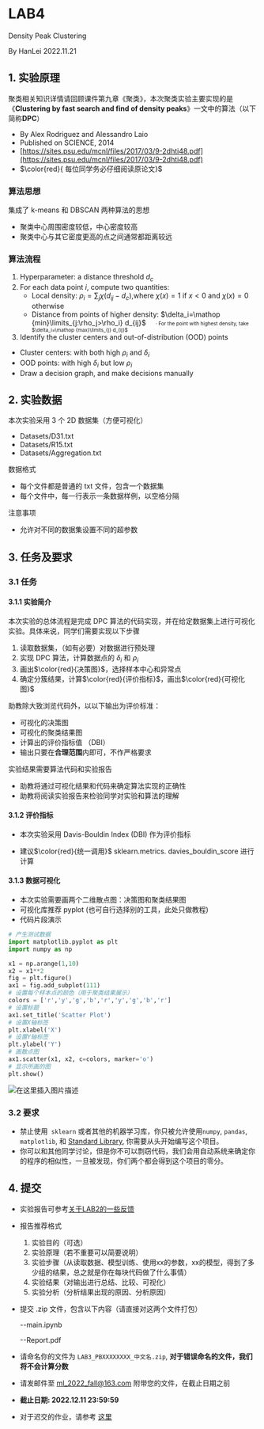 ﻿# LAB4

Density Peak Clustering

By HanLei 2022.11.21

## 1. 实验原理
聚类相关知识详情请回顾课件第九章《聚类》，本次聚类实验主要实现的是《**Clustering by fast search and find of density peaks**》一文中的算法（以下简称**DPC**）
- By Alex Rodriguez and Alessandro Laio
- Published on SCIENCE, 2014
- [https://sites.psu.edu/mcnl/files/2017/03/9-2dhti48.pdf](https://sites.psu.edu/mcnl/files/2017/03/9-2dhti48.pdf)
- $\color{red}{ 每位同学务必仔细阅读原论文}$

### 算法思想
集成了 k-means 和 DBSCAN 两种算法的思想
- 聚类中心周围密度较低，中心密度较高
- 聚类中心与其它密度更高的点之间通常都距离较远


### 算法流程
1. Hyperparameter: a distance threshold $d_c$
2. For each data point $i$, compute two quantities:
	- Local density: $\rho_i = \sum_{j}\chi(d_{ij}-d_c)$,where $\chi(x)=1$ if $x<0$ and $\chi(x)=0$ otherwise
	- Distance from points of higher density: $\delta_i=\mathop {min}\limits_{j:\rho_j>\rho_i} d_{ij}$
	&nbsp;&nbsp;&nbsp; <font size=1>· For the point with highest density, take $\delta_i=\mathop {max}\limits_{j} d_{ij}$</font> 
3. Identify the cluster centers and out-of-distribution (OOD) points
- Cluster centers: with both high $\rho_i$ and $\delta_i$
- OOD points: with high $\delta_i$ but low $\rho_i$
- Draw a decision graph, and make decisions manually

## 2. 实验数据

本次实验采用 3 个 2D 数据集（方便可视化）
- Datasets/D31.txt
- Datasets/R15.txt
- Datasets/Aggregation.txt

数据格式
- 每个文件都是普通的 txt 文件，包含一个数据集
- 每个文件中，每一行表示一条数据样例，以空格分隔

注意事项
- 允许对不同的数据集设置不同的超参数

## 3. 任务及要求

### 3.1 任务
#### 3.1.1 实验简介
本次实验的总体流程是完成 DPC 算法的代码实现，并在给定数据集上进行可视化实验。具体来说，同学们需要实现以下步骤
1. 读取数据集，（如有必要）对数据进行预处理
2. 实现 DPC 算法，计算数据点的 $\delta_i$ 和 $\rho_i$
3. 画出$\color{red}{决策图}$，选择样本中心和异常点
4. 确定分簇结果，计算$\color{red}{评价指标}$，画出$\color{red}{可视化图}$

助教除大致浏览代码外，以以下输出为评价标准：
- 可视化的决策图
- 可视化的聚类结果图
- 计算出的评价指标值 （DBI）
- 输出只要在**合理范围**内即可，不作严格要求

实验结果需要算法代码和实验报告
- 助教将通过可视化结果和代码来确定算法实现的正确性
- 助教将阅读实验报告来检验同学对实验和算法的理解


#### 3.1.2 评价指标
- 本次实验采用 Davis-Bouldin Index (DBI) 作为评价指标

- 建议$\color{red}{统一调用}$ sklearn.metrics. davies_bouldin_score 进行计算

#### 3.1.3 数据可视化
- 本次实验需要画两个二维散点图：决策图和聚类结果图
- 可视化库推荐 pyplot (也可自行选择别的工具，此处只做教程)
- 代码片段演示
```python
# 产生测试数据
import matplotlib.pyplot as plt
import numpy as np

x1 = np.arange(1,10) 
x2 = x1**2
fig = plt.figure() 
ax1 = fig.add_subplot(111)
# 设置每个样本点的颜色（用于聚类结果展示）
colors = ['r','y','g','b','r','y','g','b','r']
# 设置标题
ax1.set_title('Scatter Plot') 
# 设置X轴标签
plt.xlabel('X') 
# 设置Y轴标签
plt.ylabel('Y') 
# 画散点图
ax1.scatter(x1, x2, c=colors, marker='o') 
# 显示所画的图
plt.show() 
```
![在这里插入图片描述](https://img-blog.csdnimg.cn/bdd1047ff8b34e3689111ebb1ecb3646.png)

### 3.2 要求

- 禁止使用`` sklearn`` 或者其他的机器学习库，你只被允许使用`numpy`, `pandas`, `matplotlib`, 和 [Standard Library](https://gitee.com/link?target=https%3A%2F%2Fdocs.python.org%2F3%2Flibrary%2Findex.html), 你需要从头开始编写这个项目。
- 你可以和其他同学讨论，但是你不可以剽窃代码，我们会用自动系统来确定你的程序的相似性，一旦被发现，你们两个都会得到这个项目的零分。

## 4. 提交
- 实验报告可参考[关于LAB2的一些反馈](https://gitee.com/Sqrti/ml_2022_f/issues/I5YJU8)
- 报告推荐格式

  1. 实验目的（可选）
  2. 实验原理（若不重要可以简要说明）
  3. 实验步骤（从读取数据、模型训练、使用xx的参数，xx的模型，得到了多少组的结果，总之就是你在每块代码做了什么事情）
  4. 实验结果（对输出进行总结、比较、可视化）
  5. 实验分析（分析结果出现的原因、分析原因）

- 提交 .zip 文件，包含以下内容（请直接对这两个文件打包）

  --main.ipynb

  --Report.pdf

- 请命名你的文件为 `LAB3_PBXXXXXXXX_中文名.zip`, **对于错误命名的文件，我们将不会计算分数**

- 请发邮件至 [ml_2022_fall@163.com](mailto:ml_2022_fall@163.com) 附带您的文件，在截止日期之前

- **截止日期: 2022.12.11 23:59:59** 
- 对于迟交的作业，请参考 [这里](https://gitee.com/Sqrti/ml_2022_f#%E4%B8%80%E5%85%B3%E4%BA%8E%E8%AF%BE%E7%A8%8B)

